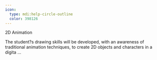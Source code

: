 ```yaml
---
icon:
  type: mdi:help-circle-outline
  color: 398126
---
```

2D Animation

The student?s drawing skills will be developed, with an awareness of traditional animation techniques, to create 2D objects and characters in a digita ... 
